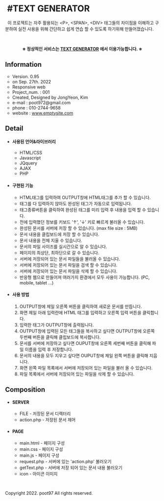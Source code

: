 <h1>&nbsp#TEXT GENERATOR</h1>
    <p>&nbsp 이 프로젝트는 자주 활용되는 &ltP&gt, &ltSPAN&gt, &ltDIV&gt 태그들의 차이점을 이해하고 구분하여 실전 사용을 위해 간단하고 쉽게 연습 할 수 있도록 하기위해
        만들어졌습니다.</p>
	<br>
	<p align="center"><b> ※ 정상적인 서비스는 <a href="http://poot97.dothome.co.kr/TextGenerator/main.html" target="_blank">TEXT GENERATOR</a> 에서 이용가능합니다. ※ </b></
    <hr>
    </hr>
        <h2>Information</h2>
        <ul type="circle">
            <li>Version. 0.95</li>
            <li>on Sep. 27th. 2022</li>
            <li>Responsive web</li>
            <li>Project_num. : 001</li>
            <li>Created, Designed by JongYeon, Kim</li>
            <li>e-mail : poot972@gmail.com</li>
            <li>phone : 010-2744-9658</li>
            <li>website : <a href="" target="_blank">www.emptysite.com</a></li>
        </ul>
        <h2>Detail</h2>
        <ul>
            <li>
                <h4>사용된 언어&라이브러리</h4>
            </li>
            <ul type="circle">
                <li>HTML/CSS</li>
                <li>Javascript</li>
                <li>JQquery</li>
                <li>AJAX</li>
                <li>PHP</li>
            </ul>
            <li>
                <h4>구현된 기능</h4>
            </li>
            <ul type="circle">
                <li>HTML태그를 입력하여 OUTPUT창에 HTML태그를 추가 할 수 있습니다.</li>
                <li>태그를 다 입력하지 않아도 완성된 태그가 자동으로 입력됩니다.</li>
                <li>태그종류버튼을 클릭하여 완성된 태그를 미리 입력 후 내용을 입력 할 수 있습니다.</li>
                <li>전에 입력했던 정보를 키보드 '↑', '↓' 키로 빠르게 불러올 수 있습니다.</li>
                <li>완성된 문서를 서버에 저장 할 수 있습니다. (max file size : 5MB)</li>
                <li>문서 내용을 클립보드에 저장 할 수 있습니다.</li>
                <li>문서 내용을 전체 지울 수 있습니다.</li>
                <li>문서의 파일 사이즈를 실시간으로 알 수 있습니다.</li>
                <li>페이지의 최상단, 최하단으로 갈 수 있습니다.</li>
                <li>서버에 저장되어 있는 문서 파일들을 불러올 수 있습니다.</li>
                <li>서버에 저장되어 있는 문서 파일을 검색 할 수 있습니다.</li>
                <li>서버에 저장되어 있는 문서 파일을 삭제 할 수 있습니다.</li>
                <li>반응형 웹으로 만들어져 여러가지 환경에서 모두 사용이 가능합니다. (PC, mobile, tablet ...)</li>
            </ul>
	    <li>
                <h4>사용 방법</h4>
            </li>
	          <ol type="1">
                 <li>OUTPUT창에 제일 오른쪽 버튼을 클릭하여 새로운 문서를 만듭니다.</li>
                 <li>화면 제일 아래 입력란에 HTML 태그를 입력하고 오른쪽 입력 버튼을 클릭합니다.</li>
                 <li>입력한 태그가 OUTPUT창에 출력됩니다.</li>
                 <li>OUTPUT창에 입력된 모든 태그들을 복사하고 싶다면 OUTPUT창에 오른쪽 두번째 버튼을 클릭해 클립보드에 복사합니다.</li>
                 <li>문서를 서버에 저장하고 싶다면 OUPUT창에 오른쪽 세번째 버튼을 클릭해 파일 이름을 입력 후 저장합니다.</li>
                 <li>문서의 내용을 모두 지우고 싶다면 OUPUT창에 제일 왼쪽 버튼을 클릭해 지웁니다.</li>
                 <li>화면 왼쪽 파일 목록에서 서버에 저장되어 있는 파일을 불러 올 수 있습니다.</li>
                 <li>파일 목록에서 서버에 저장되어 있는 파일을 삭제 할 수 있습니다.</li>
            </ul>
        </ul>
	<h2>Composition</h2>
	<ul>
            <li>
                <h4>SERVER</h4>
            </li>
            <ul type="circle">
                <li>FILE - 저장된 문서 디렉터리</li>
                <li>action.php - 저장된 문서 제어</li>
            </ul>
	    <li>
                <h4>PAGE</h4>
            </li>
            <ul type="circle">
                <li>main.html - 페이지 구성</li>
                <li>main.css - 페이지 구성</li>
		<li>main.js - 페이지 구성</li>
		<li>request.php - 서버에 있는 'action.php' 불러오기</li>
		<li>getText.php - 서버에 저장 되어 있는 문서 내용 불러오기</li>
		<li>icon - 아이콘 이미지</li>
            </ul>
	</ul>
        <br>
        
Copyright 2022. poot97 All rights reserved.
